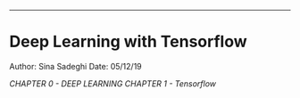 --------------------------------------------------------------
# Deep Learning with Tensorflow
Author: Sina Sadeghi
Date: 05/12/19

*CHAPTER 0 - DEEP LEARNING*
*CHAPTER 1 - Tensorflow*
